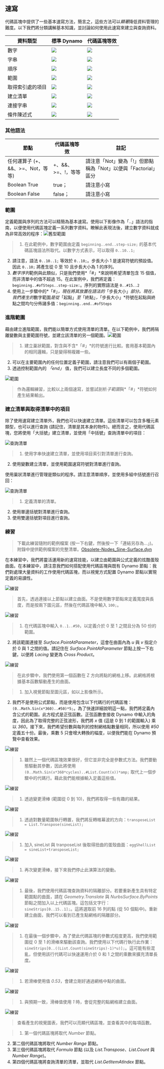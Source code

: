 

## 速寫

代碼區塊中提供了一些基本速寫方法，簡言之，這些方法可以*顯著*降低資料管理的難度。以下我們將分類講解基本知識，並討論如何使用此速寫來建立與查詢資料。

|資料類型|標準 Dynamo|代碼區塊等效|
| -- | -- | -- |
|數字|![](images/7-3/table/number.jpg)|![](images/7-3/table/numberCB.jpg)|
|字串|![](images/7-3/table/string.jpg)|![](images/7-3/table/stringCB.jpg)|
|順序|![](images/7-3/table/sequence.jpg)|![](images/7-3/table/sequenceCB.jpg)|
|範圍|![](images/7-3/table/range.jpg)|![](images/7-3/table/rangeCB.jpg)|
|取得索引處的項目|![](images/7-3/table/getItem.jpg)|![](images/7-3/table/getItemCB.jpg)|
|建立清單|![](images/7-3/table/list.jpg)|![](images/7-3/table/listCB.jpg)|
|連接字串|![](images/7-3/table/concat.jpg)|![](images/7-3/table/concatCB.jpg)|
|條件陳述式|![](images/7-3/table/if.jpg)|![](images/7-3/table/ifCB.jpg)|

### 其他語法

|節點|代碼區塊等效|註記|
| -- | -- | -- |
|任何運算子 (+、&&、>=、Not，等等)|+、&&、>=、!，等等|請注意「Not」變為「!」但節點稱為「Not」以便與「Factorial」區分|
|Boolean True|true；|請注意小寫|
|Boolean False|false；|請注意小寫|

### 範圍

定義範圍與序列的方法可以精簡為基本速寫。使用以下影像作為「..」語法的指南，以便使用代碼區塊定義一系列數字資料。瞭解此表現法後，建立數字資料就成為非常高效的程序：![舊型範圍](images/7-3/obsolete02.jpg)

> 1. 在此範例中，數字範圍由定義 ```beginning..end..step-size;``` 的基本代碼區塊語法所取代。以數字方式表示，可以取得 ```0..10..1;```
2. 請注意，語法 ```0..10..1;``` 等效於 ```0..10;```。步長大小 1 是速寫符號的預設值。因此 ```0..10;``` 將產生從 0 至 10 且步長大小為 1 的序列。
3. *數字序列*範例與此類似，只是我們使用*「#」*來說明希望清單包含 15 個值，而非清單中的值不超過 15。在此案例中，我們將定義：```beginning..#ofSteps..step-size:```。序列的實際語法是 ```0..#15..2```
4. 使用上一步驟中的*「#」*，現在將其放置在語法的*「步長大小」*部分。現在，我們產生的*數字範圍*是從*「起點」*至*「終點」*，*「步長大小」*符號在起點與終點之間均勻分佈諸多值：```beginning..end..#ofSteps```

### 進階範圍

藉由建立進階範圍，我們能以簡單方式使用清單的清單。在以下範例中，我們將隔離變數與主要範圍符號，並建立該清單的另一個範圍。![範圍](images/7-3/03.jpg)

> 1. 建立巢狀範圍，對含與不含*「#」*的符號進行比較。套用基本範圍內的相同邏輯，只是變得稍複雜一些。
2. 可以在主要範圍內的任何位置定義子範圍，請注意我們可以有兩個子範圍。
3. 透過控制範圍內的 *「end」* 值，我們可以建立長度不同的多個範圍。

![範圍](images/7-3/02.jpg)

> 作為邏輯練習，比較以上兩個速寫，並嘗試剖析*子範圍*與*「#」*符號如何產生結果輸出。

### 建立清單與取得清單中的項目

除了使用速寫建立清單外，我們也可以快速建立清單。這些清單可以包含多種元素類型，也可以進行查詢 (請記住，清單是其本身的物件)。總而言之，使用代碼區塊，您將使用「大括號」建立清單，並使用「中括號」查詢清單中的項目：

![查詢清單](images/7-3/cbn07.jpg)

> 1. 使用字串快速建立清單，並使用項目索引對清單進行查詢。
2. 使用變數建立清單，並使用範圍速寫符號對清單進行查詢。

使用巢狀清單進行管理是類似的程序。請注意清單順序，並使用多組中括號進行召回：

![查詢清單](images/7-3/cbn08.jpg)

> 1. 定義清單的清單。
2. 使用單邊括號對清單進行查詢。
3. 使用雙邊括號對項目進行查詢。

### 練習

> 下載此練習隨附的範例檔案 (按一下右鍵，然後按一下「連結另存為...」)。附錄中提供範例檔案的完整清單。[Obsolete-Nodes_Sine-Surface.dyn](datasets/7-3/Obsolete-Nodes_Sine-Surface.dyn)

在本練習中，我們將靈活運用新的速寫技能，以建立由範圍與公式定義的炫酷蛋殼曲面。在本練習中，請注意我們如何搭配使用代碼區塊與既有 Dynamo 節點：我們對處理大量資料的工作使用代碼區塊，而以視覺方式配置 Dynamo 節點以實現定義的易讀性。

![練習](images/7-3/Exercise/13.jpg)

> 首先，透過連接以上節點以建立曲面。不是使用數字節點來定義寬度與長度，而是按兩下圖元區，然後在代碼區塊中輸入 ```100;```。

![練習](images/7-3/Exercise/12.jpg)

> 1. 在代碼區塊中輸入 ```0..1..#50```，以定義介於 0 至 1 之間且分為 50 份的範圍。
2. 將該範圍連接至 *Surface.PointAtParameter*，這會在曲面內為 *u* 與 *v* 指定介於 0 與 1 之間的值。請記住在 *Surface.PointAtParameter* 節點上按一下右鍵，以便將 *Lacing* 變更為 *Cross Product*。

![練習](images/7-3/Exercise/11.jpg)

> 在此步驟中，我們使用第一個函數在 Z 方向將點的網格上移。此網格將根據基本函數驅動產生的曲面。

> 1. 加入視覺節點至圖元區，如以上影像所示。
2. 我們不是使用公式節點，而是使用包含以下代碼行的代碼區塊：```(0..Math.Sin(x*360)..#50)*5;```。為了快速詳細說明這一點，我們將定義內含公式的範圍。此方程式是正弦函數。正弦函數會接收 Dynamo 中輸入的角度，因此為了取得完整的正弦波形，我們將 *x* 值 (這是 0 到 1 的範圍輸入) 乘以 *360*。接下來，我們希望份數與每列的控制網格點數量相同，所以使用 *#50* 定義五十份。最後，乘數 5 只會增大轉換的幅度，以便我們能在 Dynamo 預覽中查看效果。

![練習](images/7-3/Exercise/06.jpg)

> 1. 雖然上一個代碼區塊效果很好，但它並非完全是參數式方法。我們要動態驅動其參數，因此將使用 ```(0..Math.Sin(x*360*cycles)..#List.Count(x))*amp;``` 取代上一個步驟中的代碼行。藉此我們能根據輸入定義這些值。

![練習](images/7-3/Exercise/10.jpg)

> 1. 透過變更滑棒 (範圍從 0 到 10)，我們將取得一些有趣的結果。

![練習](images/7-3/Exercise/09.jpg)

> 1. 透過對數量範圍執行轉置，我們將反轉帷幕波的方向：```transposeList = List.Transpose(sineList);```

![練習](images/7-3/Exercise/07.jpg)

> 1. 加入 sineList 與 tranposeList 後取得扭曲的蛋殼曲面：```eggShellList = sineList+transposeList;```

![練習](images/7-3/Exercise/05.jpg)

> 1. 再次變更滑棒，接下來我們停止此演算法的變動。

![練習](images/7-3/Exercise/04.jpg)

> 1. 最後，我們使用代碼區塊查詢資料的隔離部分。若要重新產生具有特定範圍點的曲面，請在 *Geometry.Translate* 與 *NurbsSurface.ByPoints* 節點之間加入以上代碼區塊。這包括文字行：```sineStrips[0..15..1];```。這將選取前 16 列的點 (從 50 個點中)。重新建立曲面，我們可以看到已產生點網格的隔離部分。

![練習](images/7-3/Exercise/03.jpg)

> 1. 在最後一個步驟中，為了使此代碼區塊的參數式程度更高，我們使用範圍從 0 至 1 的滑棒來驅動該查詢。我們使用以下代碼行執行此作業：```sineStrips[0..((List.Count(sineStrips)-1)*u)];```。這可能有些混亂，但使用該行代碼可以快速運用介於 0 和 1 之間的乘數來擴充清單長度。

![練習](images/7-3/Exercise/02.jpg)

> 1. 若滑棒使用值 *0.53*，會建立剛好通過網格中點的曲面。

![練習](images/7-3/Exercise/01.jpg)

> 1. 與預期一致，滑棒值使用 *1* 時，會從完整的點網格建立曲面。

![練習](images/7-3/Exercise/00.jpg)

> 查看產生的視覺圖表，我們可以亮顯代碼區塊，並查看其中的每項函數。

> 1. 第一個代碼區塊將取代 *Number* 節點。
2. 第二個代碼區塊將取代 *Number Range* 節點。
3. 第三個代碼區塊將取代 *Formula* 節點 (以及 *List.Transpose*、*List.Count* 與 *Number Range*)。
4. 第四個代碼區塊將查詢清單的清單，並取代 *List.GetItemAtIndex* 節點。

